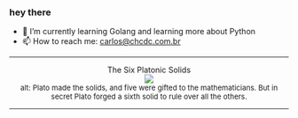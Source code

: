 ### hey there 

- :seedling: I’m currently learning Golang and learning more about Python
- :mailbox: How to reach me: carlos@chcdc.com.br


---


<!-- xkcd -->
<p align="center">The Six Platonic Solids</br><img src=https://imgs.xkcd.com/comics/the_six_platonic_solids.png></br><font size =2>alt: Plato made the solids, and five were gifted to the mathematicians. But in secret Plato forged a sixth solid to rule over all the others.</br></font></p></table></p> 


<!-- xkcd -->
---
